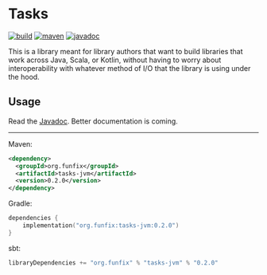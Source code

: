 # Tasks

[![build](https://github.com/funfix/tasks/actions/workflows/build.yaml/badge.svg)](https://github.com/funfix/tasks/actions/workflows/build.yaml) [![maven](https://img.shields.io/maven-central/v/org.funfix/tasks-jvm.svg)](https://central.sonatype.com/artifact/org.funfix/tasks-jvm) [![javadoc](https://javadoc.io/badge2/org.funfix/tasks-jvm/javadoc.svg)](https://javadoc.io/doc/org.funfix/tasks-jvm)

This is a library meant for library authors that want to build libraries that work across Java, Scala, or Kotlin, without having to worry about interoperability with whatever method of I/O that the library is using under the hood.

## Usage

Read the [Javadoc](https://javadoc.io/doc/org.funfix/tasks-jvm).
Better documentation is coming.

---

Maven:
```xml
<dependency>
  <groupId>org.funfix</groupId>
  <artifactId>tasks-jvm</artifactId>
  <version>0.2.0</version>
</dependency>
```

Gradle:
```kotlin
dependencies {
    implementation("org.funfix:tasks-jvm:0.2.0")
}
```

sbt:
```scala
libraryDependencies += "org.funfix" % "tasks-jvm" % "0.2.0"
```

